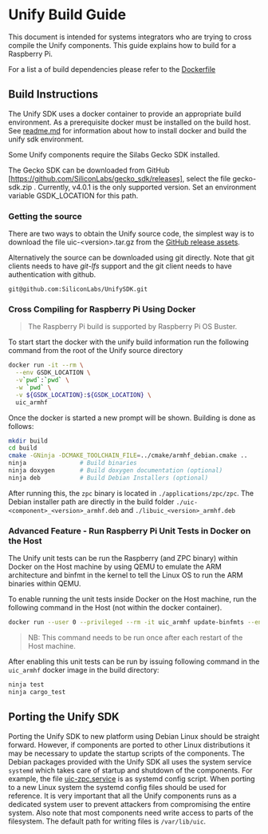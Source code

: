 # Unify Build Guide

This document is intended for systems integrators who are trying to cross compile the
Unify components. This guide explains how to build for a Raspberry Pi. 

For a list a of build dependencies please refer to the [Dockerfile](../docker/Dockerfile)

## Build Instructions

The Unify SDK uses a docker container to provide an appropriate build environment.
As a prerequisite docker must be installed on the build host. See 
[readme.md](../docker/readme_developer.md) for information about how to install
docker and build the unify sdk environment.

Some Unify components require the Silabs Gecko SDK installed.

The Gecko SDK can be downloaded from GitHub
[https://github.com/SiliconLabs/gecko_sdk/releases], select the file
gecko-sdk.zip . Currently, v4.0.1 is the only supported version. Set an
environment variable GSDK_LOCATION for this path.

### Getting the source

There are two ways to obtain the Unify source code, the simplest way is
to download the file uic-\<version\>.tar.gz from the [GitHub release
assets](https://github.com/SiliconLabs/UnifySDK/releases).

Alternatively the source can be downloaded using git directly. Note that
git clients needs to have _git-lfs_ support and the git client needs to
have authentication with github.

```
git@github.com:SiliconLabs/UnifySDK.git
```

### Cross Compiling for Raspberry Pi Using Docker

> The Raspberry Pi build is supported by Raspberry Pi OS Buster.

To start start the docker with the unify build information run the
following command from the root of the Unify source directory
```bash 
docker run -it --rm \
  --env GSDK_LOCATION \
  -v`pwd`:`pwd` \
  -w `pwd` \
  -v ${GSDK_LOCATION}:${GSDK_LOCATION} \
  uic_armhf
```

Once the docker is started a new prompt will be shown. Building
is done as follows:
``` bash
mkdir build
cd build
cmake -GNinja -DCMAKE_TOOLCHAIN_FILE=../cmake/armhf_debian.cmake ..
ninja               # Build binaries
ninja doxygen       # Build doxygen documentation (optional)
ninja deb           # Build Debian Installers (optional)
```

After running this, the `zpc` binary is located in `./applications/zpc/zpc`. The
Debian installer path are directly in the build folder
`./uic-<component>_<version>_armhf.deb` and `./libuic_<version>_armhf.deb`

### Advanced Feature - Run Raspberry Pi Unit Tests in Docker on the Host

The Unify unit tests can be run the Raspberry (and ZPC binary) within Docker on the
Host machine by using QEMU to emulate the ARM architecture and binfmt in the
kernel to tell the Linux OS to run the ARM binaries within QEMU.

To enable running the unit tests inside Docker on the Host machine, run the
following command in the Host (not within the docker container).

``` bash
docker run --user 0 --privileged --rm -it uic_armhf update-binfmts --enable
```

> NB: This command needs to be run once after each restart of the Host machine.

After enabling this unit tests can be run by issuing following command in
the `uic_armhf` docker image in the build directory:

```bash
ninja test
ninja cargo_test
```

## Porting the Unify SDK

Porting the Unify SDK to new platform using Debian Linux should be straight
forward. However, if components are ported to other Linux distributions it may
be necessary to update the startup scripts of the components. The Debian
packages provided with the Unify SDK all uses the system service `systemd` which
takes care of startup and shutdown of the components. For example, the file
[uic-zpc.service](applications/zpc/scripts/systemd/uic-zpc.service) is as
systemd config script. When porting to a new Linux system the systemd config
files should be used for reference. It is very important that all the Unify
components runs as a dedicated system user to prevent attackers from
compromising the entire system. Also note that most components need write access
to parts of the filesystem. The default path for writing files is
`/var/lib/uic`.
